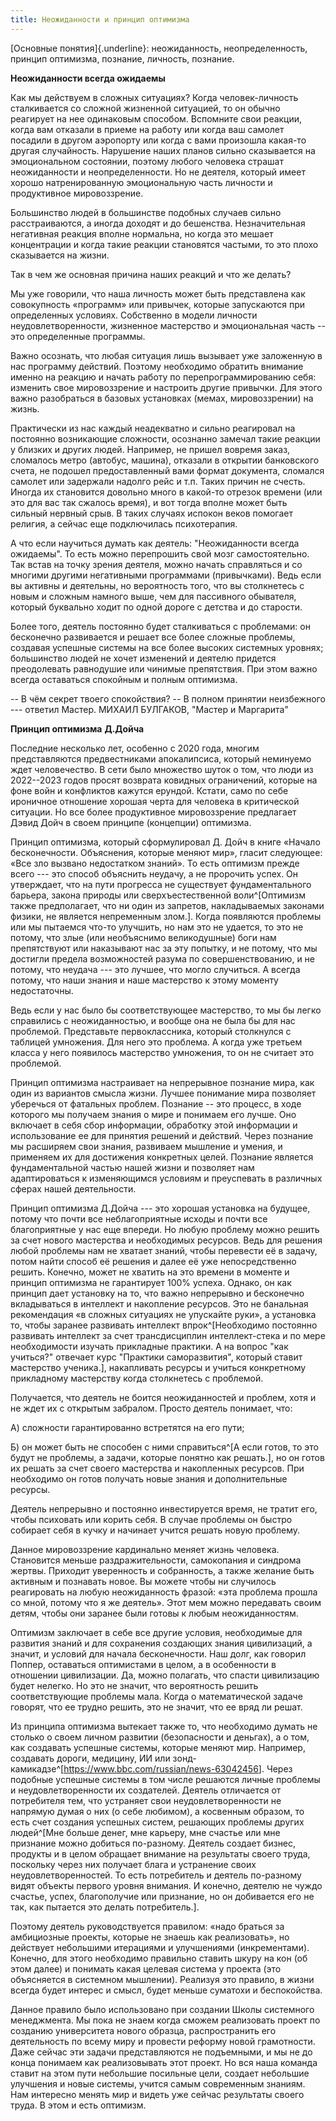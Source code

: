 ```yaml
---
title: Неожиданности и принцип оптимизма
---
```


[Основные понятия]{.underline}: неожиданность, неопределенность, принцип
оптимизма, познание, личность, познание.

**Неожиданности всегда ожидаемы**

Как мы действуем в сложных ситуациях? Когда человек-личность
сталкивается со сложной жизненной ситуацией, то он обычно реагирует на
нее одинаковым способом. Вспомните свои реакции, когда вам отказали в
приеме на работу или когда ваш самолет посадили в другом аэропорту или
когда с вами произошла какая-то другая случайность. Нарушение наших
планов сильно сказывается на эмоциональном состоянии, поэтому любого
человека страшат неожиданности и неопределенности. Но не деятеля,
который имеет хорошо натренированную эмоциональную часть личности и
продуктивное мировоззрение.

Большинство людей в большинстве подобных случаев сильно расстраиваются,
а иногда доходят и до бешенства. Незначительная негативная реакция
вполне нормальна, но когда это мешает концентрации и когда такие реакции
становятся частыми, то это плохо сказывается на жизни.

Так в чем же основная причина наших реакций и что же делать?

Мы уже говорили, что наша личность может быть представлена как
совокупность «программ» или привычек, которые запускаются при
определенных условиях. Собственно в модели личности неудовлетворенности,
жизненное мастерство и эмоциональная часть -- это определенные
программы.

Важно осознать, что любая ситуация лишь вызывает уже заложенную в нас
программу действий. Поэтому необходимо обратить внимание именно на
реакцию и начать работу по перепрограммированию себя: изменить свое
мировоззрение и настроить другие привычки. Для этого важно разобраться в
базовых установках (мемах, мировоззрении) на жизнь.

Практически из нас каждый неадекватно и сильно реагировал на постоянно
возникающие сложности, осознанно замечал такие реакции у близких и
других людей. Например, не пришел вовремя заказ, сломалось метро
(автобус, машина), отказали в открытии банковского счета, не подошел
предоставленный вами формат документа, сломался самолет или задержали
надолго рейс и т.п. Таких причин не счесть. Иногда их становится
довольно много в какой-то отрезок времени (или это для вас так сжалось
время), и вот тогда вполне может быть сильный нервный срыв. В таких
случаях испокон веков помогает религия, а сейчас еще подключилась
психотерапия.

А что если научиться думать как деятель: "Неожиданности всегда
ожидаемы". То есть можно перепрошить свой мозг самостоятельно. Так встав
на точку зрения деятеля, можно начать справляться и со многими другими
негативными программами (привычками). Ведь если вы активны и деятельны,
но вероятность того, что вы столкнетесь с новым и сложным намного выше,
чем для пассивного обывателя, который буквально ходит по одной дороге с
детства и до старости.

Более того, деятель постоянно будет сталкиваться с проблемами: он
бесконечно развивается и решает все более сложные проблемы, создавая
успешные системы на все более высоких системных уровнях; большинство
людей не хочет изменений и деятелю придется преодолевать равнодушие или
чинимые препятствия. При этом важно всегда оставаться спокойным и полным
оптимизма.

-- В чём секрет твоего спокойствия? -- В полном принятии неизбежного ---
ответил Мастер. МИХАИЛ БУЛГАКОВ, "Мастер и Маргарита"

**Принцип оптимизма** **Д.Дойча**

Последние несколько лет, особенно с 2020 года, многим представляются
предвестниками апокалипсиса, который неминуемо ждет человечество. В сети
было множество шуток о том, что люди из 2022--2023 годов просят возврата
ковидных ограничений, которые на фоне войн и конфликтов кажутся ерундой.
Кстати, само по себе ироничное отношение хорошая черта для человека в
критической ситуации. Но все более продуктивное мировоззрение предлагает
Дэвид Дойч в своем принципе (концепции) оптимизма.

Принцип оптимизма, который сформулировал Д. Дойч в книге «Начало
бесконечности. Объяснения, которые меняют мир», гласит следующее: «Все
зло вызвано недостатком знаний». То есть оптимизм прежде всего --- это
способ объяснить неудачу, а не пророчить успех. Он утверждает, что на
пути прогресса не существует фундаментального барьера, закона природы
или сверхъестественной воли^[Оптимизм также
предполагает, что ни один из запретов, накладываемых законами физики, не
является непременным злом.]. Когда появляются проблемы
или мы пытаемся что-то улучшить, но нам это не удается, то это не
потому, что злые (или необъяснимо великодушные) боги нам препятствуют
или наказывают нас за эту попытку, и не потому, что мы достигли предела
возможностей разума по совершенствованию, и не потому, что неудача ---
это лучшее, что могло случиться. А всегда потому, что наши знания и наше
мастерство к этому моменту недостаточны.

Ведь если у нас было бы соответствующее мастерство, то мы бы легко
справились с неожиданностью, и вообще она не была бы для нас проблемой.
Представьте первоклассника, который столкнулся с таблицей умножения. Для
него это проблема. А когда уже третьем класса у него появилось
мастерство умножения, то он не считает это проблемой.

Принцип оптимизма настраивает на непрерывное познание мира, как один из
вариантов смысла жизни. Лучшее понимание мира позволяет уберечься от
фатальных проблем. Познание -- это процесс, в ходе которого мы получаем
знания о мире и понимаем его лучше. Оно включает в себя сбор информации,
обработку этой информации и использование ее для принятия решений и
действий. Через познание мы расширяем свои знания, развиваем мышление и
умения, и применяем их для достижения конкретных целей. Познание
является фундаментальной частью нашей жизни и позволяет нам
адаптироваться к изменяющимся условиям и преуспевать в различных сферах
нашей деятельности.

Принцип оптимизма Д.Дойча --- это хорошая установка на будущее, потому
что почти все неблагоприятные исходы и почти все благоприятные у нас еще
впереди. Но любую проблему можно решить за счет нового мастерства и
необходимых ресурсов. Ведь для решения любой проблемы нам не хватает
знаний, чтобы перевести её в задачу, потом найти способ её решения и
далее её уже непосредственно решить. Конечно, может не хватить на это
времени в моменте и принцип оптимизма не гарантирует 100% успеха.
Однако, он как принцип дает установку на то, что важно непрерывно и
бесконечно вкладываться в интеллект и накопление ресурсов. Это не
банальная рекомендация «в сложных ситуациях не упускайте руки», а
установка то, чтобы заранее развивать интеллект
впрок^[Необходимо постоянно развивать интеллект за счет
трансдисциплин интеллект-стека и по мере необходимости изучать
прикладные практики. А на вопрос "как учиться?" отвечает курс "Практики
саморазвития", который ставит мастерство ученика.],
накапливать ресурсы и учиться конкретному прикладному мастерству когда
столкнетесь с проблемой.

Получается, что деятель не боится неожиданностей и проблем, хотя и не
ждет их с открытым забралом. Просто деятель понимает, что:

А) сложности гарантированно встретятся на его пути;

Б) он может быть не способен с ними справиться^[А если
готов, то это будут не проблемы, а задачи, которые понятно как
решать.], но он готов их решать за счет своего мастерства
и накопленных ресурсов. При необходимо он готов получать новые знания и
дополнительные ресурсы.

Деятель непрерывно и постоянно инвестируется время, не тратит его, чтобы
психовать или корить себя. В случае проблемы он быстро собирает себя в
кучку и начинает учится решать новую проблему.

Данное мировоззрение кардинально меняет жизнь человека. Становится
меньше раздражительности, самокопания и синдрома жертвы. Приходит
уверенность и собранность, а также желание быть активным и познавать
новое. Вы можете чтобы ни случилось реагировать на любую неожиданность
фразой: «эта проблема прошла со мной, потому что я же деятель». Этот мем
можно передавать своим детям, чтобы они заранее были готовы к любым
неожиданностям.

Оптимизм заключает в себе все другие условия, необходимые для развития
знаний и для сохранения создающих знания цивилизаций, а значит, и
условий для начала бесконечности. Наш долг, как говорил Поппер,
оставаться оптимистами в целом, а в особенности в отношении цивилизации.
Да, можно полагать, что спасти цивилизацию будет нелегко. Но это не
значит, что вероятность решить соответствующие проблемы мала. Когда о
математической задаче говорят, что ее трудно решить, это не значит, что
ее вряд ли решат.

Из принципа оптимизма вытекает также то, что необходимо думать не
столько о своем личном развитии (безопасности и деньгах), а о том, как
создавать успешные системы, которые меняют мир. Например, создавать
дороги, медицину, ИИ или
зонд-камикадзе^[<https://www.bbc.com/russian/news-63042456>].
Через подобные успешные системы в том числе решаются личные проблемы и
неудовлетворенности их создателей. Деятель отличается от потребителя
тем, что устраняет свои неудовлетворенности не напрямую думая о них (о
себе любимом), а косвенным образом, то есть счет создания успешных
систем, решающих проблемы других людей^[Мне больше
денег, мне карьеру, мне счастье или мне признание можно добиться
по-разному. Деятель создает бизнес, продукты и в целом обращает внимание
на результаты своего труда, поскольку через них получает блага и
устранение своих неудовлетворенностей. То есть потребитель и деятель
по-разному видят объекты первого уровня внимания. И конечно, деятелю не
чуждо счастье, успех, благополучие или признание, но он добивается его
не так, как пытается это делать потребитель.].

Поэтому деятель руководствуется правилом: «надо браться за амбициозные
проекты, которые не знаешь как реализовать», но действует небольшими
итерациями и улучшениями (инкрементами). Конечно, для этого необходимо
правильно ставить шкуру на кон (об этом далее) и понимать какая целевая
система у проекта (это объясняется в системном мышлении). Реализуя это
правило, в жизни всегда будет интерес и смысл, будет меньше суматохи и
беспокойства.

Данное правило было использовано при создании Школы системного
менеджмента. Мы пока не знаем когда сможем реализовать проект по
созданию университета нового образца, распространить его деятельность по
всему миру и провести реформу новой грамотности. Даже сейчас эти задачи
представляются не подъемными, и мы не до конца понимаем как
реализовывать этот проект. Но вся наша команда ставит на этом пути
небольшие посильные цели, создает небольшие улучшения и новые системы,
учится самым современным знаниям. Нам интересно менять мир и видеть уже
сейчас результаты своего труда. В этом и есть оптимизм.
